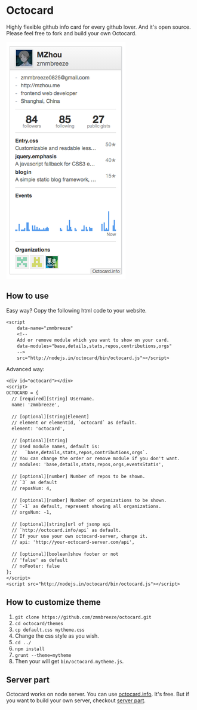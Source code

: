 Octocard
===
Highly flexible github info card for every github lover. And it's open source. Please feel free to fork and build your own Octocard.

![screenshot](./screenshot.png)

How to use
---
Easy way? Copy the following html code to your website.

    <script
        data-name="zmmbreeze"
        <!--
        Add or remove module which you want to show on your card.
        data-modules="base,details,stats,repos,contributions,orgs"
        -->
        src="http://nodejs.in/octocard/bin/octocard.js"></script>

Advanced way:

    <div id="octocard"></div>
    <script>
    OCTOCARD = {
      // [required][string] Username.
      name: 'zmmbreeze',

      // [optional][string|Element]
      // element or elementId, `octocard` as default.
      element: 'octocard',

      // [optional][string]
      // Used module names, default is:
      //   `base,details,stats,repos,contributions,orgs`.
      // You can change the order or remove module if you don't want.
      // modules: 'base,details,stats,repos,orgs,eventsStatis',

      // [optional][number] Number of repos to be shown.
      // `3` as default
      // reposNum: 4,

      // [optional][number] Number of organizations to be shown.
      // `-1` as default, represent showing all organizations.
      // orgsNum: -1,

      // [optional][string]url of jsonp api
      // `http://octocard.info/api` as default.
      // If your use your own octocard-server, change it.
      // api: 'http://your-octocard-server.com/api',

      // [optional][boolean]show footer or not
      // 'false' as default
      // noFooter: false
    };
    </script>
    <script src="http://nodejs.in/octocard/bin/octocard.js"></script>

How to customize theme
---

1. `git clone https://github.com/zmmbreeze/octocard.git`
2. `cd octocard/themes`
3. `cp default.css mytheme.css`
4. Change the css style as you wish.
5. `cd ../`
6. `npm install`
7. `grunt --theme=mytheme`
8. Then your will get `bin/octocard.mytheme.js`.


Server part
---
Octocard works on node server. You can use [octocard.info](http://octocard.info/). It's free. But if you want to build your own server, checkout [server part](https://github.com/zmmbreeze/octocard-server).





